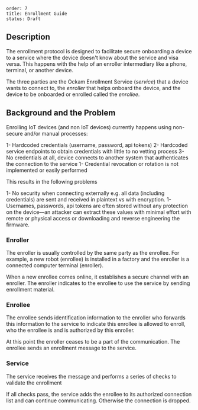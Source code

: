 ```yaml=
order: 7
title: Enrollment Guide
status: Draft
```


## Description

The enrollment protocol is designed to facilitate secure onboarding a device to a service where the device
doesn't know about the service and visa versa. This happens with the help of an enroller intermediary like a phone, terminal, or another device.

The three parties are the Ockam Enrollment Service (*service*) that a device wants to connect to, the *enroller* that helps onboard the device, and the device to be onboarded or enrolled called the *enrollee*.

## Background and the Problem

Enrolling IoT devices (and non IoT devices) currently happens using non-secure and/or manual processes:

1- Hardcoded credentials (username, password, api tokens)
2- Hardcoded service endpoints to obtain credentials with little to no vetting process
3- No credentials at all, device connects to another system that authenticates the connection to the service
1- Credential revocation or rotation is not implemented or easily performed

This results in the following problems

1- No security when connecting externally e.g. all data (including credentials) are sent and received in plaintext vs with encryption.
1- Usernames, passwords, api tokens are often stored without any protection on the device––an attacker can extract these values with minimal effort with remote or physical access or downloading and reverse engineering the firmware.

### Enroller

The enroller is usually controlled by the same party as the enrollee. For example, a new robot (enrollee)
is installed in a factory and the enroller is a connected computer terminal (enroller).

When a new enrollee comes online, it establishes a secure channel with an enroller.
The enroller indicates to the enrollee to use the service by sending enrollment material.

### Enrollee 

The enrollee sends identification information to the enroller who forwards
this information to the service to indicate this enrollee is allowed to enroll, who the enrollee is and is authorized by this enroller.

At this point the enroller ceases to be a part of the communication. The enrollee sends an enrollment message to the service.

### Service

The service receives the message and performs a series of checks to validate the enrollment

If all checks pass, the service adds the enrollee to its authorized connection list and can continue communicating. Otherwise the connection is dropped.
